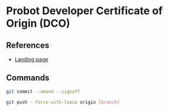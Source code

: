 # Probot Developer Certificate of Origin (DCO)

## References

- [Landing page](https://probot.github.io/apps/dco/)

## Commands

```sh
git commit --amend --signoff
```

```sh
git push --force-with-lease origin [branch]
```
